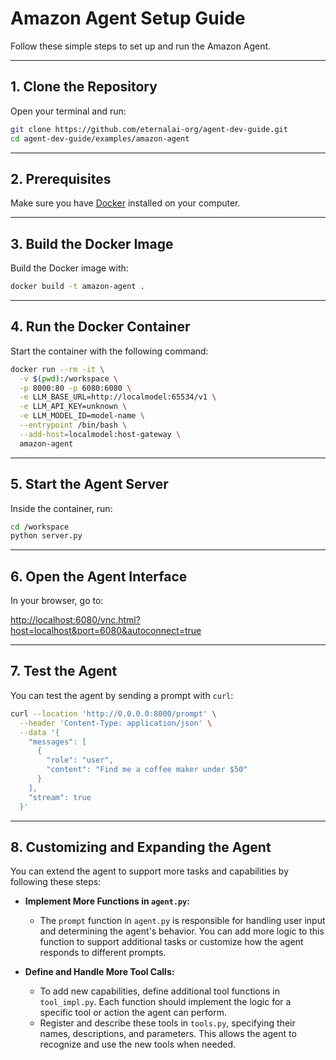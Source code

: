 # Amazon Agent Setup Guide

Follow these simple steps to set up and run the Amazon Agent.

---

## 1. Clone the Repository

Open your terminal and run:

```bash
git clone https://github.com/eternalai-org/agent-dev-guide.git
cd agent-dev-guide/examples/amazon-agent
```

---

## 2. Prerequisites

Make sure you have [Docker](https://www.docker.com/) installed on your computer.

---

## 3. Build the Docker Image

Build the Docker image with:

```bash
docker build -t amazon-agent .
```

---

## 4. Run the Docker Container

Start the container with the following command:

```bash
docker run --rm -it \
  -v $(pwd):/workspace \
  -p 8000:80 -p 6080:6080 \
  -e LLM_BASE_URL=http://localmodel:65534/v1 \
  -e LLM_API_KEY=unknown \
  -e LLM_MODEL_ID=model-name \
  --entrypoint /bin/bash \
  --add-host=localmodel:host-gateway \
  amazon-agent
```

---

## 5. Start the Agent Server

Inside the container, run:

```bash
cd /workspace
python server.py
```

---

## 6. Open the Agent Interface

In your browser, go to:

[http://localhost:6080/vnc.html?host=localhost&port=6080&autoconnect=true](http://localhost:6080/vnc.html?host=localhost&port=6080&autoconnect=true)

---

## 7. Test the Agent

You can test the agent by sending a prompt with `curl`:

```bash
curl --location 'http://0.0.0.0:8000/prompt' \
  --header 'Content-Type: application/json' \
  --data '{
    "messages": [
      {
        "role": "user",
        "content": "Find me a coffee maker under $50"
      }
    ],
    "stream": true
  }'
```

---

## 8. Customizing and Expanding the Agent

You can extend the agent to support more tasks and capabilities by following these steps:

- **Implement More Functions in `agent.py`:**

  - The `prompt` function in `agent.py` is responsible for handling user input and determining the agent's behavior. You can add more logic to this function to support additional tasks or customize how the agent responds to different prompts.

- **Define and Handle More Tool Calls:**
  - To add new capabilities, define additional tool functions in `tool_impl.py`. Each function should implement the logic for a specific tool or action the agent can perform.
  - Register and describe these tools in `tools.py`, specifying their names, descriptions, and parameters. This allows the agent to recognize and use the new tools when needed.
